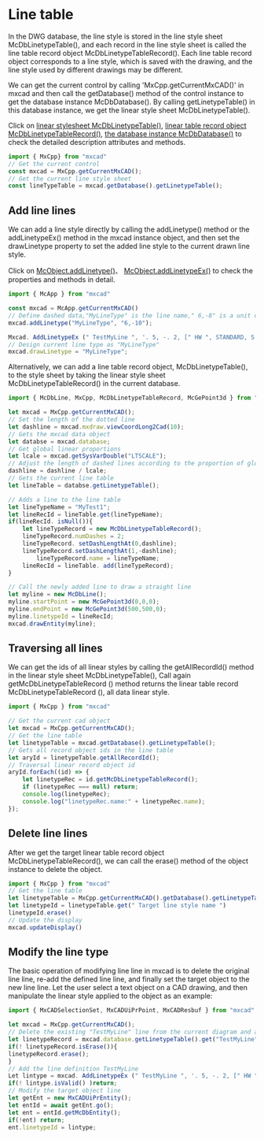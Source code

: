 # Line table

In the DWG database, the line style is stored in the line style sheet McDbLinetypeTable(), and each record in the line style sheet is called the line table record object McDbLinetypeTableRecord(). Each line table record object corresponds to a line style, which is saved with the drawing, and the line style used by different drawings may be different.

We can get the current control by calling 'MxCpp.getCurrentMxCAD()' in mxcad and then call the getDatabase() method of the control instance to get the database instance McDbDatabase(). By calling getLinetypeTable() in this database instance, we get the linear style sheet McDbLinetypeTable().

Click on [linear stylesheet McDbLinetypeTable()](../../api/classes/2d.McDbLinetypeTable.md), [linear table record object McDbLinetypeTableRecord()](../../api/classes/2d.McDbLayerTable.md), [the database instance McDbDatabase()](../../api/classes/2d.McDbDatabase.md) to check the detailed description attributes and methods.

```ts
import { MxCpp} from "mxcad"
// Get the current control
const mxcad = MxCpp.getCurrentMxCAD();
// Get the current line style sheet
const lineTypeTable = mxcad.getDatabase().getLinetypeTable();
```

## Add line lines

We can add a line style directly by calling the addLinetype() method or the addLinetypeEx() method in the mxcad instance object, and then set the drawLinetype property to set the added line style to the current drawn line style.

Click on [McObject.addLinetype()](../../api/classes/2d.McObject.md#addlinetype)、 [McObject.addLinetypeEx()](../../api/classes/2d.McObject.md#addlinetypeex) to check the properties and methods in detail.

```ts
import { McApp } from "mxcad"

const mxcad = McApp.getCurrentMxCAD()
// Define dashed data,"MyLineType" is the line name," 6,-8" is a unit definition of the dashed line, 6 is the length of the solid line, and -8 is the length of the space.
mxcad.addLinetype("MyLineType", "6,-10");

Mxcad. AddLinetypeEx (" TestMyLine ", '. 5, -. 2, [" HW ", STANDARD, S = 1, R = 0.0, X = 0.1, Y = - 05], -. 2 ', "");
// Design current line type as "MyLineType"
mxcad.drawLinetype = "MyLineType";
```

Alternatively, we can add a line table record object, McDbLinetypeTable(), to the style sheet by taking the linear style sheet McDbLinetypeTableRecord() in the current database.

```ts
import { McDbLine, MxCpp, McDbLinetypeTableRecord, McGePoint3d } from "mxcad"

let mxcad = MxCpp.getCurrentMxCAD();
// Set the length of the dotted line
let dashline = mxcad.mxdraw.viewCoordLong2Cad(10);
// Gets the mxcad data object
let databse = mxcad.database;
// Get global linear proportions
let lcale = mxcad.getSysVarDouble("LTSCALE");
// Adjust the length of dashed lines according to the proportion of global lines
dashline = dashline / lcale;
// Gets the current line table
let lineTable = databse.getLinetypeTable();

// Adds a line to the line table
let lineTypeName = "MyTest1";
let lineRecId = lineTable.get(lineTypeName);
if(lineRecId. isNull()){
    let lineTypeRecord = new McDbLinetypeTableRecord();
    lineTypeRecord.numDashes = 2;
    lineTypeRecord. setDashLengthAt(0,dashline);
    lineTypeRecord.setDashLengthAt(1,-dashline);
        lineTypeRecord.name = lineTypeName;
    lineRecId = lineTable. add(lineTypeRecord);
}

// Call the newly added line to draw a straight line
let myline = new McDbLine();
myline.startPoint = new McGePoint3d(0,0,0);
myline.endPoint = new McGePoint3d(500,500,0);
myline.linetypeId = lineRecId;
mxcad.drawEntity(myline);
```
## Traversing all lines

We can get the ids of all linear styles by calling the getAllRecordId() method in the linear style sheet McDbLinetypeTable(), Call again getMcDbLinetypeTableRecord () method returns the linear table record McDbLinetypeTableRecord (), all data linear style.

```ts
import { MxCpp } from "mxcad"

// Get the current cad object
let mxcad = MxCpp.getCurrentMxCAD();
// Get the line table
let linetypeTable = mxcad.getDatabase().getLinetypeTable();
// Gets all record object ids in the line table
let aryId = linetypeTable.getAllRecordId();
// Traversal linear record object id
aryId.forEach((id) => {
    let linetypeRec = id.getMcDbLinetypeTableRecord();
    if (linetypeRec === null) return;
    console.log(linetypeRec);
    console.log("linetypeRec.name:" + linetypeRec.name);
});
```

## Delete line lines

After we get the target linear table record object McDbLinetypeTableRecord(), we can call the erase() method of the object instance to delete the object.

```ts
import { MxCpp } from "mxcad"
// Get the line table
let linetypeTable = MxCpp.getCurrentMxCAD().getDatabase().getLinetypeTable()
let linetypeId = linetypeTable.get(" Target line style name ")
linetypeId.erase()
// Update the display
mxcad.updateDisplay()
```

## Modify the line type

The basic operation of modifying line line in mxcad is to delete the original line line, re-add the defined line line, and finally set the target object to the new line line. Let the user select a text object on a CAD drawing, and then manipulate the linear style applied to the object as an example:

```ts
import { MxCADSelectionSet, MxCADUiPrPoint, MxCADResbuf } from "mxcad"

let mxcad = MxCpp.getCurrentMxCAD();
// Delete the existing "TestMyLine" line from the current diagram and add a new definition line for mxcad.addLinetypeEx.
let linetypeRecord = mxcad.database.getLinetypeTable().get("TestMyLine");
if(! linetypeRecord.isErase()){
linetypeRecord.erase();
}
// Add the line definition TestMyLine
Let lintype = mxcad. AddLinetypeEx (" TestMyLine ", '. 5, -. 2, [" HW ", STANDARD, S = 1, R = 0.0, X = 0.1, Y = - 05], -. 2 ', "");
if(! lintype.isValid() )return;
// Modify the target object line
let getEnt = new MxCADUiPrEntity();
let entId = await getEnt.go();
let ent = entId.getMcDbEntity();
if(!ent) return;
ent.linetypeId = lintype;
```